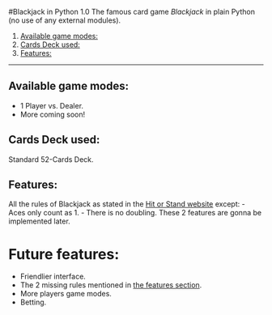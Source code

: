 #Blackjack in Python 1.0
The famous card game *Blackjack* in plain Python (no use of any external modules).

1. [Available game modes:](#available-game-modes)
2. [Cards Deck used:](#cards-deck-used)
3. [Features:](#features)
***

## Available game modes:
- 1 Player vs. Dealer.
- More coming soon!

## Cards Deck used:
Standard 52-Cards Deck.

## Features:
All the rules of Blackjack as stated in the [Hit or Stand website](http://www.hitorstand.net/strategy.php) except:
	- Aces only count as 1.
	- There is no doubling.
These 2 features are gonna be implemented later.

# Future features:
- Friendlier interface.
- The 2 missing rules mentioned in [the features section](#features).
- More players game modes.
- Betting.
